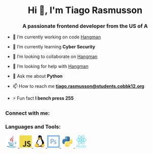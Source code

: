 <h1 align="center">Hi 👋, I'm Tiago Rasmusson</h1>
<h3 align="center">A passionate frontend developer from the US of A</h3>

- 🔭 I’m currently working on code [Hangman](https://codehs.com/student/2605247/section/322125/assignment/31310010/)

- 🌱 I’m currently learning **Cyber Security**

- 👯 I’m looking to collaborate on [Hangman](https://codehs.com/student/2605247/section/322125/assignment/31310010/)

- 🤝 I’m looking for help with [Hangman](https://codehs.com/student/2605247/section/322125/assignment/31310010/)

- 💬 Ask me about **Python**

- 📫 How to reach me **tiago.rasmusson@students.cobbk12.org**

- ⚡ Fun fact **I bench press 255**

<h3 align="left">Connect with me:</h3>
<p align="left">
</p>

<h3 align="left">Languages and Tools:</h3>
<p align="left"> <a href="https://www.java.com" target="_blank" rel="noreferrer"> <img src="https://raw.githubusercontent.com/devicons/devicon/master/icons/java/java-original.svg" alt="java" width="40" height="40"/> </a> <a href="https://developer.mozilla.org/en-US/docs/Web/JavaScript" target="_blank" rel="noreferrer"> <img src="https://raw.githubusercontent.com/devicons/devicon/master/icons/javascript/javascript-original.svg" alt="javascript" width="40" height="40"/> </a> <a href="https://www.linux.org/" target="_blank" rel="noreferrer"> <img src="https://raw.githubusercontent.com/devicons/devicon/master/icons/linux/linux-original.svg" alt="linux" width="40" height="40"/> </a> <a href="https://www.photoshop.com/en" target="_blank" rel="noreferrer"> <img src="https://raw.githubusercontent.com/devicons/devicon/master/icons/photoshop/photoshop-line.svg" alt="photoshop" width="40" height="40"/> </a> <a href="https://www.python.org" target="_blank" rel="noreferrer"> <img src="https://raw.githubusercontent.com/devicons/devicon/master/icons/python/python-original.svg" alt="python" width="40" height="40"/> </a> <a href="https://reactjs.org/" target="_blank" rel="noreferrer"> <img src="https://raw.githubusercontent.com/devicons/devicon/master/icons/react/react-original-wordmark.svg" alt="react" width="40" height="40"/> </a> </p>
